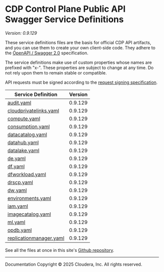 # CDP Control Plane Public API Swagger Service Definitions

*Version: 0.9.129*

These service definitions files are the basis for official CDP API artifacts,
and you can use them to create your own client-side code. They adhere to the
[OpenAPI / Swagger 2.0](https://swagger.io/specification/v2/) specification.

The service definitions make use of custom properties whose names are prefixed
with "x-". These properties are subject to change at any time. Do not rely upon
them to remain stable or compatible.

API requests must be signed according to the
[request signing specification](request_signing.md).

| Service Definition | Version |
| --- | --- |
| [audit.yaml](./audit.yaml) | 0.9.129 |
| [cloudprivatelinks.yaml](./cloudprivatelinks.yaml) | 0.9.129 |
| [compute.yaml](./compute.yaml) | 0.9.129 |
| [consumption.yaml](./consumption.yaml) | 0.9.129 |
| [datacatalog.yaml](./datacatalog.yaml) | 0.9.129 |
| [datahub.yaml](./datahub.yaml) | 0.9.129 |
| [datalake.yaml](./datalake.yaml) | 0.9.129 |
| [de.yaml](./de.yaml) | 0.9.129 |
| [df.yaml](./df.yaml) | 0.9.129 |
| [dfworkload.yaml](./dfworkload.yaml) | 0.9.129 |
| [drscp.yaml](./drscp.yaml) | 0.9.129 |
| [dw.yaml](./dw.yaml) | 0.9.129 |
| [environments.yaml](./environments.yaml) | 0.9.129 |
| [iam.yaml](./iam.yaml) | 0.9.129 |
| [imagecatalog.yaml](./imagecatalog.yaml) | 0.9.129 |
| [ml.yaml](./ml.yaml) | 0.9.129 |
| [opdb.yaml](./opdb.yaml) | 0.9.129 |
| [replicationmanager.yaml](./replicationmanager.yaml) | 0.9.129 |

See all the files at once in this site's
[Github repository](https://github.com/cloudera/cdp-dev-docs/tree/master/api-docs/swagger).

----

Documentation Copyright © 2025 Cloudera, Inc. All rights reserved.

